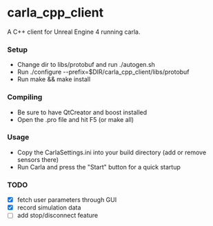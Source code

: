 # carla_cpp_client
A C++ client for Unreal Engine 4 running carla.

### Setup

- Change dir to libs/protobuf and run ./autogen.sh
- Run ./configure --prefix=$DIR/carla_cpp_client/libs/protobuf
- Run make && make install

### Compiling

- Be sure to have QtCreator and boost installed
- Open the .pro file and hit F5 (or make all)

### Usage
- Copy the CarlaSettings.ini into your build directory (add or remove sensors there)
- Run Carla and press the "Start" button for a quick startup

### TODO
 - [X] fetch user parameters through GUI 
 - [X] record simulation data
 - [ ] add stop/disconnect feature